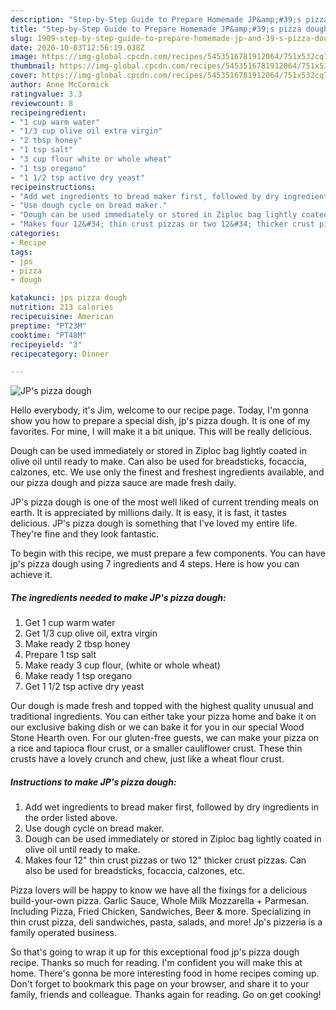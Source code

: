 ```yaml
---
description: "Step-by-Step Guide to Prepare Homemade JP&amp;#39;s pizza dough"
title: "Step-by-Step Guide to Prepare Homemade JP&amp;#39;s pizza dough"
slug: 1909-step-by-step-guide-to-prepare-homemade-jp-and-39-s-pizza-dough
date: 2020-10-03T12:56:19.038Z
image: https://img-global.cpcdn.com/recipes/5453516781912064/751x532cq70/jps-pizza-dough-recipe-main-photo.jpg
thumbnail: https://img-global.cpcdn.com/recipes/5453516781912064/751x532cq70/jps-pizza-dough-recipe-main-photo.jpg
cover: https://img-global.cpcdn.com/recipes/5453516781912064/751x532cq70/jps-pizza-dough-recipe-main-photo.jpg
author: Anne McCormick
ratingvalue: 3.3
reviewcount: 8
recipeingredient:
- "1 cup warm water"
- "1/3 cup olive oil extra virgin"
- "2 tbsp honey"
- "1 tsp salt"
- "3 cup flour white or whole wheat"
- "1 tsp oregano"
- "1 1/2 tsp active dry yeast"
recipeinstructions:
- "Add wet ingredients to bread maker first, followed by dry ingredients in the order listed above."
- "Use dough cycle on bread maker."
- "Dough can be used immediately or stored in Ziploc bag lightly coated in olive oil until ready to make."
- "Makes four 12&#34; thin crust pizzas or two 12&#34; thicker crust pizzas.  Can also be used for breadsticks, focaccia, calzones, etc."
categories:
- Recipe
tags:
- jps
- pizza
- dough

katakunci: jps pizza dough 
nutrition: 213 calories
recipecuisine: American
preptime: "PT23M"
cooktime: "PT48M"
recipeyield: "3"
recipecategory: Dinner

---
```



![JP&#39;s pizza dough](https://img-global.cpcdn.com/recipes/5453516781912064/751x532cq70/jps-pizza-dough-recipe-main-photo.jpg)

Hello everybody, it's Jim, welcome to our recipe page. Today, I'm gonna show you how to prepare a special dish, jp&#39;s pizza dough. It is one of my favorites. For mine, I will make it a bit unique. This will be really delicious.

Dough can be used immediately or stored in Ziploc bag lightly coated in olive oil until ready to make. Can also be used for breadsticks, focaccia, calzones, etc. We use only the finest and freshest ingredients available, and our pizza dough and pizza sauce are made fresh daily.

JP&#39;s pizza dough is one of the most well liked of current trending meals on earth. It is appreciated by millions daily. It is easy, it is fast, it tastes delicious. JP&#39;s pizza dough is something that I've loved my entire life. They're fine and they look fantastic.


To begin with this recipe, we must prepare a few components. You can have jp&#39;s pizza dough using 7 ingredients and 4 steps. Here is how you can achieve it.

<!--inarticleads1-->

##### The ingredients needed to make JP&#39;s pizza dough:

1. Get 1 cup warm water
1. Get 1/3 cup olive oil, extra virgin
1. Make ready 2 tbsp honey
1. Prepare 1 tsp salt
1. Make ready 3 cup flour, (white or whole wheat)
1. Make ready 1 tsp oregano
1. Get 1 1/2 tsp active dry yeast


Our dough is made fresh and topped with the highest quality unusual and traditional ingredients. You can either take your pizza home and bake it on our exclusive baking dish or we can bake it for you in our special Wood Stone Hearth oven. For our gluten-free guests, we can make your pizza on a rice and tapioca flour crust, or a smaller cauliflower crust. These thin crusts have a lovely crunch and chew, just like a wheat flour crust. 

<!--inarticleads2-->

##### Instructions to make JP&#39;s pizza dough:

1. Add wet ingredients to bread maker first, followed by dry ingredients in the order listed above.
1. Use dough cycle on bread maker.
1. Dough can be used immediately or stored in Ziploc bag lightly coated in olive oil until ready to make.
1. Makes four 12&#34; thin crust pizzas or two 12&#34; thicker crust pizzas.  Can also be used for breadsticks, focaccia, calzones, etc.


Pizza lovers will be happy to know we have all the fixings for a delicious build-your-own pizza. Garlic Sauce, Whole Milk Mozzarella + Parmesan. Including Pizza, Fried Chicken, Sandwiches, Beer &amp; more. Specializing in thin crust pizza, deli sandwiches, pasta, salads, and more! Jp&#39;s pizzeria is a family operated business. 

So that's going to wrap it up for this exceptional food jp&#39;s pizza dough recipe. Thanks so much for reading. I'm confident you will make this at home. There's gonna be more interesting food in home recipes coming up. Don't forget to bookmark this page on your browser, and share it to your family, friends and colleague. Thanks again for reading. Go on get cooking!
